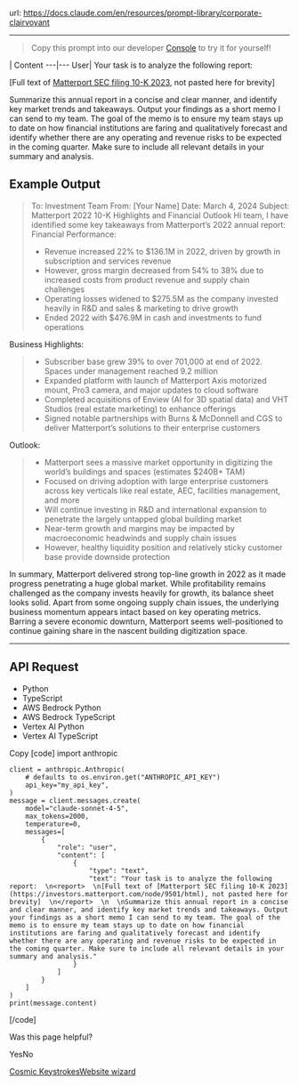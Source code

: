 url: https://docs.claude.com/en/resources/prompt-library/corporate-clairvoyant

---

> Copy this prompt into our developer [Console](https://console.anthropic.com/dashboard) to try it for yourself\!

| Content
---|---
User| Your task is to analyze the following report:

\[Full text of [Matterport SEC filing 10-K 2023](https://investors.matterport.com/node/9501/html), not pasted here for brevity\]

Summarize this annual report in a concise and clear manner, and identify key market trends and takeaways. Output your findings as a short memo I can send to my team. The goal of the memo is to ensure my team stays up to date on how financial institutions are faring and qualitatively forecast and identify whether there are any operating and revenue risks to be expected in the coming quarter. Make sure to include all relevant details in your summary and analysis.

## Example Output

> To: Investment Team
>  From: \[Your Name\]
>  Date: March 4, 2024
>  Subject: Matterport 2022 10-K Highlights and Financial Outlook Hi team, I have identified some key takeaways from Matterport’s 2022 annual report: Financial Performance:
>
>   * Revenue increased 22% to $136.1M in 2022, driven by growth in subscription and services revenue
>   * However, gross margin decreased from 54% to 38% due to increased costs from product revenue and supply chain challenges
>   * Operating losses widened to $275.5M as the company invested heavily in R&D and sales & marketing to drive growth
>   * Ended 2022 with $476.9M in cash and investments to fund operations
>
Business Highlights:
>
>   * Subscriber base grew 39% to over 701,000 at end of 2022. Spaces under management reached 9.2 million
>   * Expanded platform with launch of Matterport Axis motorized mount, Pro3 camera, and major updates to cloud software
>   * Completed acquisitions of Enview \(AI for 3D spatial data\) and VHT Studios \(real estate marketing\) to enhance offerings
>   * Signed notable partnerships with Burns & McDonnell and CGS to deliver Matterport’s solutions to their enterprise customers
>
Outlook:
>
>   * Matterport sees a massive market opportunity in digitizing the world’s buildings and spaces \(estimates $240B+ TAM\)
>   * Focused on driving adoption with large enterprise customers across key verticals like real estate, AEC, facilities management, and more
>   * Will continue investing in R&D and international expansion to penetrate the largely untapped global building market
>   * Near-term growth and margins may be impacted by macroeconomic headwinds and supply chain issues
>   * However, healthy liquidity position and relatively sticky customer base provide downside protection
>
In summary, Matterport delivered strong top-line growth in 2022 as it made progress penetrating a huge global market. While profitability remains challenged as the company invests heavily for growth, its balance sheet looks solid. Apart from some ongoing supply chain issues, the underlying business momentum appears intact based on key operating metrics. Barring a severe economic downturn, Matterport seems well-positioned to continue gaining share in the nascent building digitization space.

* * *

## API Request

  * Python
  * TypeScript
  * AWS Bedrock Python
  * AWS Bedrock TypeScript
  * Vertex AI Python
  * Vertex AI TypeScript

Copy
[code]
    import anthropic

    client = anthropic.Anthropic(
        # defaults to os.environ.get("ANTHROPIC_API_KEY")
        api_key="my_api_key",
    )
    message = client.messages.create(
        model="claude-sonnet-4-5",
        max_tokens=2000,
        temperature=0,
        messages=[
            {
                "role": "user",
                "content": [
                    {
                        "type": "text",
                        "text": "Your task is to analyze the following report:  \n<report>  \n[Full text of [Matterport SEC filing 10-K 2023](https://investors.matterport.com/node/9501/html), not pasted here for brevity]  \n</report>  \n  \nSummarize this annual report in a concise and clear manner, and identify key market trends and takeaways. Output your findings as a short memo I can send to my team. The goal of the memo is to ensure my team stays up to date on how financial institutions are faring and qualitatively forecast and identify whether there are any operating and revenue risks to be expected in the coming quarter. Make sure to include all relevant details in your summary and analysis."
                    }
                ]
            }
        ]
    )
    print(message.content)

[/code]

Was this page helpful?

YesNo

[Cosmic Keystrokes](/en/resources/prompt-library/cosmic-keystrokes)[Website wizard](/en/resources/prompt-library/website-wizard)
